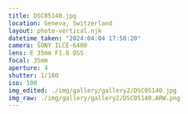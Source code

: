 ```yaml
---
title: DSC05140.jpg
location: Geneva, Switzerland
layout: photo-vertical.njk
datetime_taken: "2024:04:04 17:58:20"
camera: SONY ILCE-6400
lens: E 35mm F1.8 OSS
focal: 35mm
aperture: 4
shutter: 1/160
iso: 100
img_edited: ./img/gallery/gallery2/DSC05140.jpg
img_raw: ./img/gallery/gallery2/DSC05140.ARW.png
---
```

